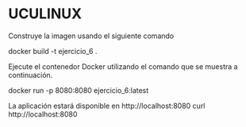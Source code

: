 # UCULINUX

Construye la imagen usando el siguiente comando

docker build -t ejercicio_6 .

Ejecute el contenedor Docker utilizando el comando que se muestra a continuación.

docker run -p 8080:8080 ejercicio_6:latest

La aplicación estará disponible en http://localhost:8080
curl http://localhost:8080
